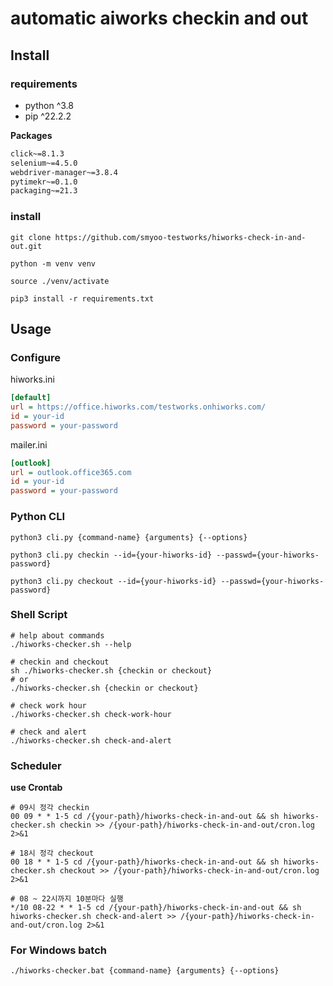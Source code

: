 # automatic aiworks checkin and out

## Install

### requirements

- python ^3.8
- pip ^22.2.2

**Packages**

```requirements.txt
click~=8.1.3
selenium~=4.5.0
webdriver-manager~=3.8.4
pytimekr~=0.1.0
packaging~=21.3
```

### install

```shell
git clone https://github.com/smyoo-testworks/hiworks-check-in-and-out.git

python -m venv venv

source ./venv/activate

pip3 install -r requirements.txt
```

## Usage

### Configure

hiworks.ini

```ini
[default]
url = https://office.hiworks.com/testworks.onhiworks.com/
id = your-id
password = your-password
```

mailer.ini

```ini
[outlook]
url = outlook.office365.com
id = your-id
password = your-password
```

### Python CLI

```shell
python3 cli.py {command-name} {arguments} {--options}

python3 cli.py checkin --id={your-hiworks-id} --passwd={your-hiworks-password}

python3 cli.py checkout --id={your-hiworks-id} --passwd={your-hiworks-password}
```

### Shell Script

```shell
# help about commands
./hiworks-checker.sh --help

# checkin and checkout
sh ./hiworks-checker.sh {checkin or checkout}
# or
./hiworks-checker.sh {checkin or checkout}

# check work hour
./hiworks-checker.sh check-work-hour

# check and alert
./hiworks-checker.sh check-and-alert

```

### Scheduler

**use Crontab**

```shell
# 09시 정각 checkin
00 09 * * 1-5 cd /{your-path}/hiworks-check-in-and-out && sh hiworks-checker.sh checkin >> /{your-path}/hiworks-check-in-and-out/cron.log 2>&1

# 18시 정각 checkout
00 18 * * 1-5 cd /{your-path}/hiworks-check-in-and-out && sh hiworks-checker.sh checkout >> /{your-path}/hiworks-check-in-and-out/cron.log 2>&1

# 08 ~ 22시까지 10분마다 실행
*/10 08-22 * * 1-5 cd /{your-path}/hiworks-check-in-and-out && sh hiworks-checker.sh check-and-alert >> /{your-path}/hiworks-check-in-and-out/cron.log 2>&1

```

### For Windows batch

```shell
./hiworks-checker.bat {command-name} {arguments} {--options}
```